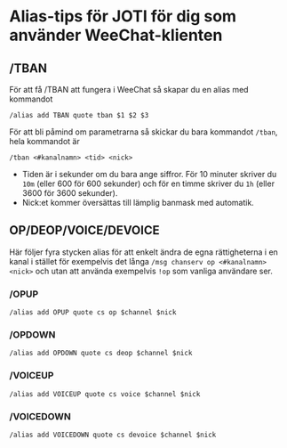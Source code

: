 # Alias-tips för JOTI för dig som använder WeeChat-klienten

## /TBAN
För att få /TBAN att fungera i WeeChat så skapar du en alias med kommandot
```
/alias add TBAN quote tban $1 $2 $3
```

För att bli påmind om parametrarna så skickar du bara kommandot `/tban`, hela kommandot är
```
/tban <#kanalnamn> <tid> <nick>
```

* Tiden är i sekunder om du bara ange siffror. För 10 minuter skriver du `10m` (eller 600 för 600 sekunder) och för en timme skriver du `1h` (eller 3600 för 3600 sekunder).
* Nick:et kommer översättas till lämplig banmask med automatik.

## OP/DEOP/VOICE/DEVOICE
Här följer fyra stycken alias för att enkelt ändra de egna rättigheterna i en kanal i stället för exempelvis det långa `/msg chanserv op <#kanalnamn> <nick>` och utan att använda exempelvis `!op` som vanliga användare ser.

### /OPUP
```
/alias add OPUP quote cs op $channel $nick
```

### /OPDOWN
```
/alias add OPDOWN quote cs deop $channel $nick
```

### /VOICEUP
```
/alias add VOICEUP quote cs voice $channel $nick
```

### /VOICEDOWN
```
/alias add VOICEDOWN quote cs devoice $channel $nick
```
